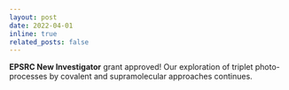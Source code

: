 ```yaml
---
layout: post
date: 2022-04-01
inline: true
related_posts: false
---
```


**EPSRC New Investigator** grant approved! Our exploration of triplet photo-processes by covalent and supramolecular approaches continues.